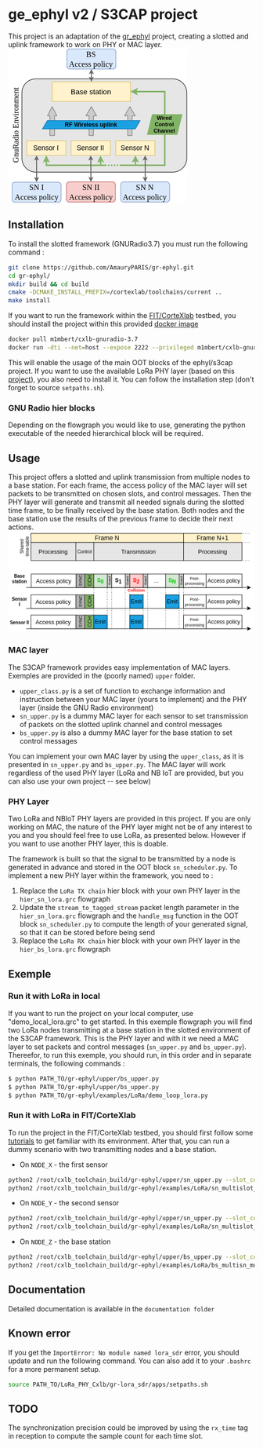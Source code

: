 # ge_ephyl v2 / S3CAP project
This project is an adaptation of the [gr_ephyl](https://raweb.inria.fr/rapportsactivite/RA2019/maracas/uid47.html) project, creating a slotted and uplink framework to work on PHY or MAC layer.
![Flowgraph layout](png/ephyl_layout.png) 

## Installation
To install the slotted framework (GNURadio3.7) you must run the following command : 

```bash
git clone https://github.com/AmauryPARIS/gr-ephyl.git
cd gr-ephyl/
mkdir build && cd build
cmake -DCMAKE_INSTALL_PREFIX=/cortexlab/toolchains/current ..
make install
```

If you want to run the framework within the [FIT/CorteXlab](https://wiki.cortexlab.fr/doku.php) testbed, you should install the project within this provided [docker image](https://hub.docker.com/r/m1mbert/cxlb-gnuradio-3.7)
```bash
docker pull m1mbert/cxlb-gnuradio-3.7
docker run -dti --net=host --expose 2222 --privileged m1mbert/cxlb-gnuradio-3.7:1.0
```

This will enable the usage of the main OOT blocks of the ephyl/s3cap project. If you want to use the available LoRa PHY layer (based on this [project](https://github.com/AmauryPARIS/LoRa_PHY_Cxlb)), you also need to install it. You can follow the installation step (don't forget to source `setpaths.sh`). 

### GNU Radio hier blocks
Depending on the flowgraph you would like to use, generating the python executable of the needed hierarchical block will be required. 

## Usage 
This project offers a slotted and uplink transmission from multiple nodes to a base station. For each frame, the access policy of the MAC layer will set packets to be transmitted on chosen slots, and control messages. Then the PHY layer will generate and transmit all needed signals during the slotted time frame, to be finally received by the base station. Both nodes and the base station use the results of the previous frame to decide their next actions.   
![Flowgraph layout](png/ephyl_timetable.png) 

### MAC layer
The S3CAP framework provides easy implementation of MAC layers. Exemples are provided in the (poorly named) `upper` folder. 
- `upper_class.py` is a set of function to exchange information and instruction between your MAC layer (yours to implement) and the PHY layer (inside the GNU Radio environment)
- `sn_upper.py` is a dummy MAC layer for each sensor to set transmission of packets on the slotted uplink channel and control messages
- `bs_upper.py` is also a dummy MAC layer for the base station to set control messages

You can implement your own MAC layer by using the `upper_class`, as it is presented in `sn_upper.py` and `bs_upper.py`. The MAC layer will work regardless of the used PHY layer (LoRa and NB IoT are provided, but you can also use your own project -- see below)

### PHY Layer 
Two LoRa and NBIoT PHY layers are provided in this project. If you are only working on MAC, the nature of the PHY layer might not be of any interest to you and you should feel free to use LoRa, as presented below. However if you want to use another PHY layer, this is doable. 

The framework is built so that the signal to be transmitted by a node is generated in advance and stored in the OOT block `sn_scheduler.py`. To implement a new PHY layer within the framework, you need to :
1. Replace the `LoRa TX chain` hier block with your own PHY layer in the `hier_sn_lora.grc` flowgraph
2. Update the `stream_to_tagged_stream` packet length parameter in the `hier_sn_lora.grc` flowgraph and the `handle_msg` function in the OOT block `sn_scheduler.py` to compute the length of your generated signal, so that it can be stored before being send
3. Replace the `LoRa RX chain` hier block with your own PHY layer in the `hier_bs_lora.grc` flowgraph

## Exemple

### Run it with LoRa in local

If you want to run the project on your local computer, use "demo_local_lora.grc" to get started. In this exemple flowgraph you will find two LoRa nodes transmitting at a base station in the slotted environment of the S3CAP framework. This is the PHY layer and with it we need a MAC layer to set packets and control messages (`sn_upper.py` and `bs_upper.py`). Thereefor, to run this exemple, you should run, in this order and in separate terminals, the following commands : 

```bash
$ python PATH_TO/gr-ephyl/upper/bs_upper.py
$ python PATH_TO/gr-ephyl/upper/bs_upper.py
$ python PATH_TO/gr-ephyl/examples/LoRa/demo_loop_lora.py
```

### Run it with LoRa in FIT/CorteXlab 

To run the project in the FIT/CorteXlab testbed, you should first follow some [tutorials](https://wiki.cortexlab.fr/doku.php?id=tutorials) to get familiar with its environment. After that, you can run a dummy scenario with two transmitting nodes and a base station.

- On `NODE_X` - the first sensor
```bash
python2 /root/cxlb_toolchain_build/gr-ephyl/upper/sn_upper.py --slot_count=4 &
python2 /root/cxlb_toolchain_build/gr-ephyl/examples/LoRa/sn_multislot_dyn_ephyl_lora.py --sn-id=A --ip-bs-addr=NODE_Z --S=4
```
- On `NODE_Y` - the second sensor
```bash
python2 /root/cxlb_toolchain_build/gr-ephyl/upper/sn_upper.py --slot_count=4 &
python2 /root/cxlb_toolchain_build/gr-ephyl/examples/LoRa/sn_multislot_dyn_ephyl_lora.py --sn-id=B --ip-bs-addr=NODE_Z --S=4
```
- On `NODE_Z` - the base station
```bash
python2 /root/cxlb_toolchain_build/gr-ephyl/upper/bs_upper.py --slot_count=4 &
python2 /root/cxlb_toolchain_build/gr-ephyl/examples/LoRa/bs_multisn_multislot_dyn_ephyl_lora.py --sn-1-ip-addr=NODE_X --sn-2-ip-addr=NODE_Y --S=4
```

## Documentation 
Detailed documentation is available in the `documentation folder`

## Known error

If you get the `ImportError: No module named lora_sdr` error, you should update and run the following command. You can also add it to your `.bashrc` for a more permanent setup. 
```bash
source PATH_TO/LoRa_PHY_Cxlb/gr-lora_sdr/apps/setpaths.sh
```

## TODO 
The synchronization precision could be improved by using the `rx_time` tag in reception to compute the sample count for each time slot.



